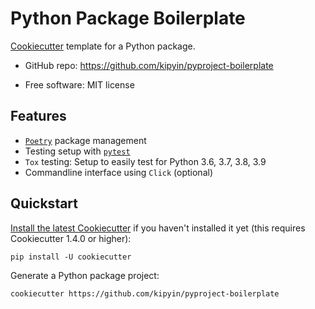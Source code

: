 # Python Package Boilerplate

[Cookiecutter](https://github.com/cookiecutter/cookiecutter) template for a Python package.

* GitHub repo: https://github.com/kipyin/pyproject-boilerplate

[comment]: <> (* Documentation: https://cookiecutter-pypackage.readthedocs.io/)
* Free software: MIT license

## Features

* [`Poetry`](https://python-poetry.org/) package management
* Testing setup with [`pytest`](https://docs.pytest.org/en/latest/contents.html)
* `Tox` testing: Setup to easily test for Python 3.6, 3.7, 3.8, 3.9
* Commandline interface using `Click` (optional)

## Quickstart

[Install the latest Cookiecutter](https://cookiecutter.readthedocs.io/en/latest/installation.html) if you haven't installed it yet (this requires Cookiecutter 1.4.0 or higher):

```
pip install -U cookiecutter
```

Generate a Python package project:

```
cookiecutter https://github.com/kipyin/pyproject-boilerplate
```
